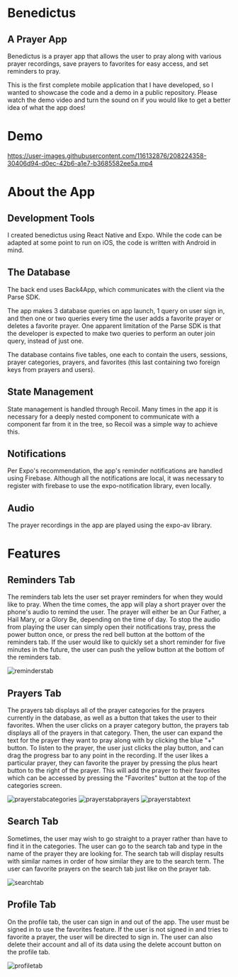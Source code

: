 # Benedictus

## A Prayer App

Benedictus is a prayer app that allows the user to pray along with various prayer recordings, save prayers to favorites for easy access, and set reminders to pray.

This is the first complete mobile application that I have developed, so I wanted to showcase the code and a demo in a public repository. Please watch the demo video and turn the sound on if you would like to get a better idea of what the app does!

# Demo

https://user-images.githubusercontent.com/116132876/208224358-30406d94-d0ec-42b6-a1e7-b3685582ee5a.mp4

# About the App

## Development Tools

I created benedictus using React Native and Expo. While the code can be adapted at some point to run on iOS, the code is written with Android in mind.

## The Database

The back end uses Back4App, which communicates with the client via the Parse SDK.

The app makes 3 database queries on app launch, 1 query on user sign in, and then one or two queries every time the user adds a favorite prayer or deletes a favorite prayer. One apparent limitation of the Parse SDK is that the developer is expected to make two queries to perform an outer join query, instead of just one.

The database contains five tables, one each to contain the users, sessions, prayer categories, prayers, and favorites (this last containing two foreign keys from prayers and users).

## State Management

State management is handled through Recoil. Many times in the app it is necessary for a deeply nested component to communicate with a component far from it in the tree, so Recoil was a simple way to achieve this. 

## Notifications

Per Expo's recommendation, the app's reminder notifications are handled using Firebase. Although all the notifications are local, it was necessary to register with firebase to use the expo-notification library, even locally.

## Audio

The prayer recordings in the app are played using the expo-av library.

# Features

## Reminders Tab

The reminders tab lets the user set prayer reminders for when they would like to pray. When the time comes, the app will play a short prayer over the phone's audio to remind the user. The prayer will either be an Our Father, a Hail Mary, or a Glory Be, depending on the time of day. To stop the audio from playing the user can simply open their notifications tray, press the power button once, or press the red bell button at the bottom of the reminders tab. If the user would like to quickly set a short reminder for five minutes in the future, the user can push the yellow button at the bottom of the reminders tab.

![reminderstab](https://user-images.githubusercontent.com/116132876/208252839-97d41484-9092-43cc-a0d3-256847f051a3.png)

## Prayers Tab

The prayers tab displays all of the prayer categories for the prayers currently in the database, as well as a button that takes the user to their favorites. When the user clicks on a prayer category button, the prayers tab displays all of the prayers in that category. Then, the user can expand the text for the prayer they want to pray along with by clicking the blue "+" button. To listen to the prayer, the user just clicks the play button, and can drag the progress bar to any point in the recording. If the user likes a particular prayer, they can favorite the prayer by pressing the plus heart button to the right of the prayer. This will add the prayer to their favorites which can be accessed by pressing the "Favorites" button at the top of the categories screen. 

![prayerstabcategories](https://user-images.githubusercontent.com/116132876/208252989-2b430721-8449-4049-847f-0571a37652c9.png)
![prayerstabprayers](https://user-images.githubusercontent.com/116132876/208252988-80dcc6b7-158b-4284-8c08-fbba5d61b494.png)
![prayerstabtext](https://user-images.githubusercontent.com/116132876/208252987-40b09b3e-2ece-46ef-9fbc-cbb2ab25abd0.png)

## Search Tab

Sometimes, the user may wish to go straight to a prayer rather than have to find it in the categories. The user can go to the search tab and type in the name of the prayer they are looking for. The search tab will display results with similar names in order of how similar they are to the search term. The user can favorite prayers on the search tab just like on the prayer tab.

![searchtab](https://user-images.githubusercontent.com/116132876/208253086-0a058eee-137e-4fd7-a345-54887144877d.png)

## Profile Tab

On the profile tab, the user can sign in and out of the app. The user must be signed in to use the favorites feature. If the user is not signed in and tries to favorite a prayer, the user will be directed to sign in. The user can also delete their account and all of its data using the delete account button on the profile tab.

![profiletab](https://user-images.githubusercontent.com/116132876/208253138-9bb13c4f-7a31-4611-bd98-ecbdd3a1682a.png)






